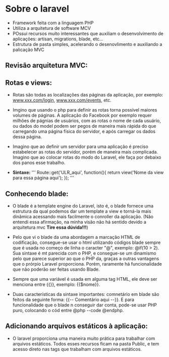 # Sobre o laravel

* Framework feita com a linguagem PHP  
* Utiliza a arquitetura de software MCV  
* POssui recursos muito interessantes que auxiliam o desenvolvimento de aplicações: artisan, migrations, blade, etc...  
* Estrutura de pasta simples, acelerando o desenovlimento e auxiliando a palicação MVC  

## Revisão arquitetura MVC:



## Rotas e views:

* Rotas são todas as localizações das páginas da aplicação, por exemplo: www.xxx.com/login, www.xxx.com/events, etc.  

* Imgino que usando o php para definir as rotas torna possível maiores volumes de páginas. A aplicação do Facebook por exemplo requer milhões de págnias de usuários, com as rotas o nome de cada usuário, ou dados do model podem ser pegos de maneira mais rápida do que carregando uma página física do servidor, e após carregar os dados dessa página.

* Imagino que ao definir um servidor para uma aplicação é preciso estabelecer as rotas do servidor, porém de maneira mais complicada. Imagino que ao colocar rotas do modo do Laravel, ele faça por debaixo dos panos esse trabalho.

* **Sintaxe:** '''
                Route::get('ULR_aqui', function(){
                    return view('Nome da view para essa página aqui');
                });
               '''

## Conhecendo blade:
* O blade é a template engine do Laravel, isto é, o blade fornece uma estrutura da qual podemos dar um template a view e torná-la mais dinâmica acessando mais facilmente o conroller da aplicação. (Não entendi essa afirmação, na minha visão não há sentido devido a arquitetura mvc **Tire essa dúvida!!!**)

* Pelo que vi o blade da uma abordagem a marcação HTML de codificação, consegue-se usar o html utilizando códigos blade sempre que é usada no começo de linha o caracter "@", exemplo: @if(10 > 2). Sua sintaxe é mt parecida com o PHP, e consegue-se um dinamismo pelo que parece superior ao que o PHP da, graças a outras vantagens que o prórpio Laravel proporciona. Porém, raramente há funcionalidade que não poderão ser feitas usando Blade.

* Sempre que uma variável é usada em alguma tag HTML, ele deve ser menciona entre {{}}, exemplo: {{$nome}}.

* Duas características da sintaxe importantes: comnetário em blade são feitos da seguinte forma: {{-- Comentário aqui --}}. E para funcionalidade que o blade n conseguir dar conta, pode-se usar PHP puro, colocando o cód entre @php --code @endphp.

## Adicionando arquivos estáticos à aplicação:
* O laravel proporciona uma maneira muito prática para trabalhar com arquivos estáticos. Todos esses recursos ficam na pasta Public, e tem acesso direto nas tags que trabalham com arquivos estáticos.

